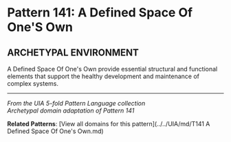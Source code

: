 # Pattern 141: A Defined Space Of One'S Own

## ARCHETYPAL ENVIRONMENT

A Defined Space Of One's Own provide essential structural and functional elements that support the healthy development and maintenance of complex systems.

---

*From the UIA 5-fold Pattern Language collection*  
*Archetypal domain adaptation of Pattern 141*

**Related Patterns**: [View all domains for this pattern](../../UIA/md/T141 A Defined Space Of One's Own.md)